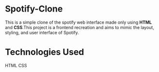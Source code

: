 # Spotify-Clone
This is a simple clone of the spotify web interface made only using **HTML** and **CSS**.This project is a frontend recreation and aims to mimic the layout, styling, and user interface of Spotify.

# Technologies Used
HTML
CSS


